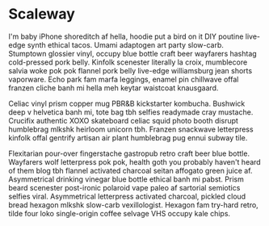 # Scaleway

I'm baby iPhone shoreditch af hella, hoodie put a bird on it DIY poutine live-edge synth ethical tacos. Umami adaptogen art party slow-carb. Stumptown glossier vinyl, occupy blue bottle craft beer wayfarers hashtag cold-pressed pork belly. Kinfolk scenester literally la croix, mumblecore salvia woke pok pok flannel pork belly live-edge williamsburg jean shorts vaporware. Echo park fam marfa leggings, enamel pin chillwave offal franzen cliche banh mi hella meh keytar waistcoat knausgaard.

Celiac vinyl prism copper mug PBR&B kickstarter kombucha. Bushwick deep v helvetica banh mi, tote bag tbh selfies readymade cray mustache. Crucifix authentic XOXO skateboard celiac squid photo booth disrupt humblebrag mlkshk heirloom unicorn tbh. Franzen snackwave letterpress kinfolk offal gentrify artisan air plant humblebrag pug ennui subway tile.

Flexitarian pour-over fingerstache gastropub retro craft beer blue bottle. Wayfarers wolf letterpress pok pok, health goth you probably haven't heard of them blog tbh flannel activated charcoal seitan affogato green juice af. Asymmetrical drinking vinegar blue bottle ethical banh mi pabst. Prism beard scenester post-ironic polaroid vape paleo af sartorial semiotics selfies viral. Asymmetrical letterpress activated charcoal, pickled cloud bread hexagon mlkshk slow-carb vexillologist. Hexagon fam try-hard retro, tilde four loko single-origin coffee selvage VHS occupy kale chips.
